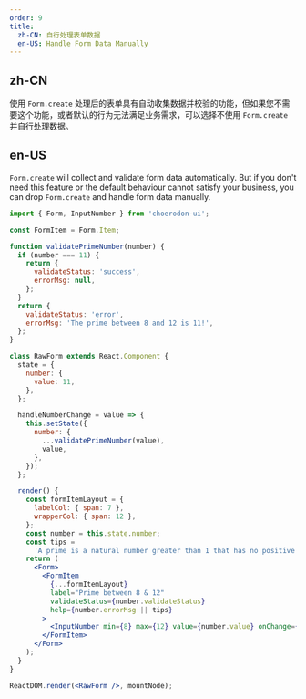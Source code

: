 ```yaml
---
order: 9
title:
  zh-CN: 自行处理表单数据
  en-US: Handle Form Data Manually
---
```


## zh-CN

使用 `Form.create` 处理后的表单具有自动收集数据并校验的功能，但如果您不需要这个功能，或者默认的行为无法满足业务需求，可以选择不使用 `Form.create` 并自行处理数据。

## en-US

`Form.create` will collect and validate form data automatically. But if you don't need this feature or the default behaviour cannot satisfy your business, you can drop `Form.create` and handle form data manually.

```jsx
import { Form, InputNumber } from 'choerodon-ui';

const FormItem = Form.Item;

function validatePrimeNumber(number) {
  if (number === 11) {
    return {
      validateStatus: 'success',
      errorMsg: null,
    };
  }
  return {
    validateStatus: 'error',
    errorMsg: 'The prime between 8 and 12 is 11!',
  };
}

class RawForm extends React.Component {
  state = {
    number: {
      value: 11,
    },
  };

  handleNumberChange = value => {
    this.setState({
      number: {
        ...validatePrimeNumber(value),
        value,
      },
    });
  };

  render() {
    const formItemLayout = {
      labelCol: { span: 7 },
      wrapperCol: { span: 12 },
    };
    const number = this.state.number;
    const tips =
      'A prime is a natural number greater than 1 that has no positive divisors other than 1 and itself.';
    return (
      <Form>
        <FormItem
          {...formItemLayout}
          label="Prime between 8 & 12"
          validateStatus={number.validateStatus}
          help={number.errorMsg || tips}
        >
          <InputNumber min={8} max={12} value={number.value} onChange={this.handleNumberChange} />
        </FormItem>
      </Form>
    );
  }
}

ReactDOM.render(<RawForm />, mountNode);
```
